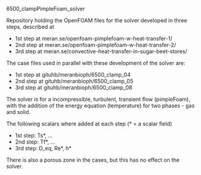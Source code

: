 6500_clampPimpleFoam_solver

Repository holding the OpenFOAM files for the solver developed in three steps, described at
- 1st step at meran.se/openfoam-pimplefoam-w-heat-transfer-1/
- 2nd step at meran.se/openfoam-pimplefoam-w-heat-transfer-2/
- 3rd step at meran.se/convective-heat-transfer-in-sugar-beet-stores/

The case files used in parallel with these development of the solver are:
- 1st step at gituhb/meranbioph/6500_clamp_04
- 2nd step at gituhb/meranbioph/6500_clamp_05
- 3rd step at gituhb/meranbioph/6500_clamp_08

The solver is for a incompressible, turbulent, transient flow (pimpleFoam), with the addition of the energy equation (temperature) for two phases - gas and solid.

The following scalars where added at each step (* = a scalar field)
- 1st step: Ts*, ...
- 2nd step: Tf*, ...
- 3rd step: D_eq, Re*, h*

There is also a porous zone in the cases, but this has no effect on the solver.
